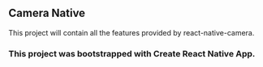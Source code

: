 ## Camera Native

This project will contain all the features provided by react-native-camera.

### This project was bootstrapped with Create React Native App.